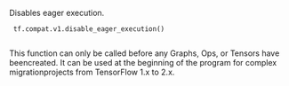 Disables eager execution.

```
 tf.compat.v1.disable_eager_execution()
 
```

This function can only be called before any Graphs, Ops, or Tensors have beencreated. It can be used at the beginning of the program for complex migrationprojects from TensorFlow 1.x to 2.x.

